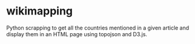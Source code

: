 # wikimapping
Python scrapping to get all the countries mentioned in a given article and display them in an HTML page using topojson and D3.js.
